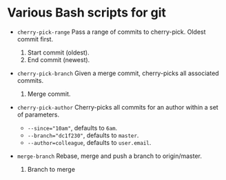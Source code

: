 # Various Bash scripts for git

- `cherry-pick-range` Pass a range of commits to cherry-pick. Oldest commit first.
    1. Start commit (oldest).
    2. End commit (newest).

- `cherry-pick-branch` Given a merge commit, cherry-picks all associated commits.
    1. Merge commit.

- `cherry-pick-author` Cherry-picks all commits for an author within a set of parameters.
    - `--since="10am"`, defaults to `6am`.
    - `--branch="dc1f230"`, defaults to `master`.
    - `--author=colleague`, defaults to `user.email`.

- `merge-branch` Rebase, merge and push a branch to origin/master.
    1. Branch to merge
